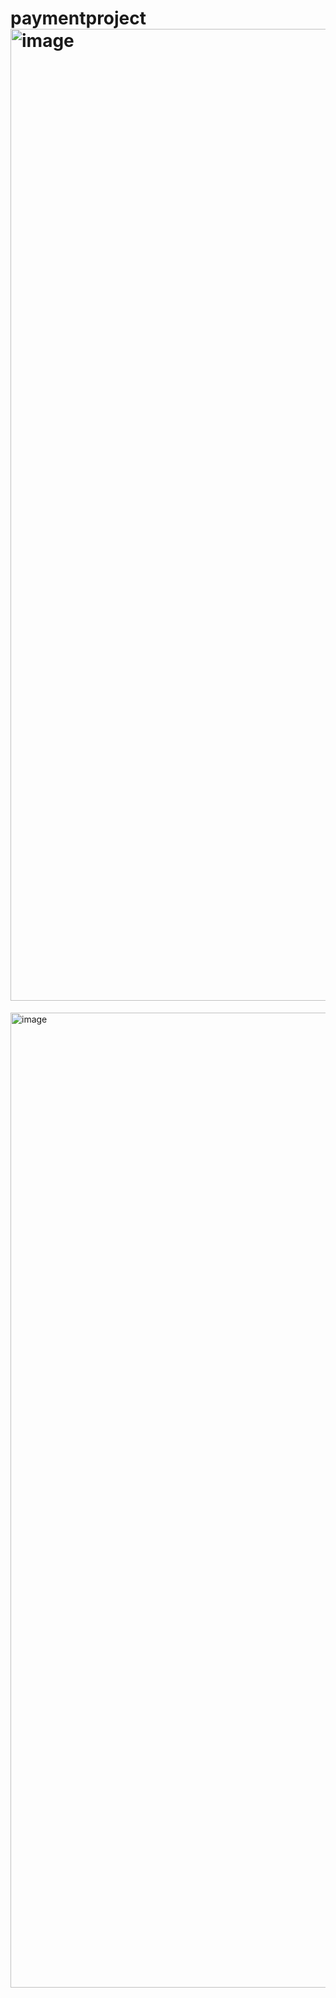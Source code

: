 # paymentproject<img width="1555" alt="image" src="https://github.com/user-attachments/assets/36573537-2d91-4bc9-8b82-16e51bc5dc9e" />
<img width="1560" alt="image" src="https://github.com/user-attachments/assets/29da6eb6-d2e2-4df2-a7a3-fda1c542ea72" />

